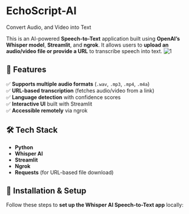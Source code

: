 # EchoScript-AI
Convert Audio, and Video into Text

This is an AI-powered **Speech-to-Text** application built using **OpenAI’s Whisper model**, **Streamlit**, and **ngrok**. It allows users to **upload an audio/video file or provide a URL** to transcribe speech into text.
![1](https://github.com/user-attachments/assets/18385961-9bf1-4c44-927c-fb5f6b9fa29c)

## 🌟 Features
✅ **Supports multiple audio formats** (`.wav`, `.mp3`, `.mp4`, `.m4a`)  
✅ **URL-based transcription** (fetches audio/video from a link)  
✅ **Language detection** with confidence scores  
✅ **Interactive UI** built with Streamlit  
✅ **Accessible remotely** via ngrok  

## 🛠️ Tech Stack
- **Python**
- **Whisper AI**
- **Streamlit**
- **Ngrok**
- **Requests** (for URL-based file download)

## 🚀 Installation & Setup
Follow these steps to **set up the Whisper AI Speech-to-Text app** locally:


